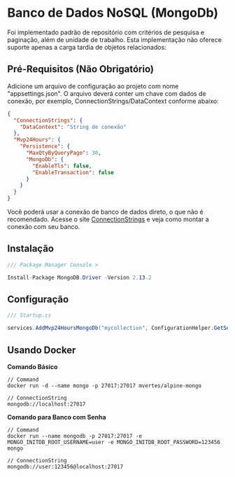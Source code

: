 # Banco de Dados NoSQL (MongoDb)
Foi implementado padrão de repositório com critérios de pesquisa e paginação, além de unidade de trabalho. Esta implementação não oferece suporte apenas a carga tardia de objetos relacionados:

## Pré-Requisitos (Não Obrigatório)
Adicione um arquivo de configuração ao projeto com nome "appsettings.json". O arquivo deverá conter um chave com dados de conexão, por exemplo, ConnectionStrings/DataContext conforme abaixo:
```json
{
  "ConnectionStrings": {
    "DataContext": "String de conexão"
  },
  "Mvp24Hours": {
    "Persistence": {
      "MaxQtyByQueryPage": 30,
      "MongoDb": {
        "EnableTls": false,
        "EnableTransaction": false
      }
    }
  }
}
```
Você poderá usar a conexão de banco de dados direto, o que não é recomendado. Acesse o site [ConnectionStrings](https://www.connectionstrings.com/) e veja como montar a conexão com seu banco.

## Instalação
```csharp
/// Package Manager Console >

Install-Package MongoDB.Driver -Version 2.13.2
```
## Configuração
```csharp
/// Startup.cs

services.AddMvp24HoursMongoDb("mycollection", ConfigurationHelper.GetSettings("ConnectionStrings:DataContext"));

```

## Usando Docker
**Comando Básico**
```
// Command
docker run -d --name mongo -p 27017:27017 mvertes/alpine-mongo

// ConnectionString
mongodb://localhost:27017

```

**Comando para Banco com Senha**
```
// Command
docker run --name mongodb -p 27017:27017 -e MONGO_INITDB_ROOT_USERNAME=user -e MONGO_INITDB_ROOT_PASSWORD=123456 mongo

// ConnectionString
mongodb://user:123456@localhost:27017

```
